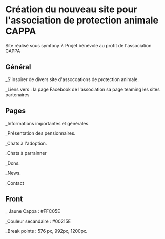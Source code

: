 # Création du nouveau site pour l'association de protection animale CAPPA

Site réalisé sous symfony 7. Projet bénévole au profit de l'association CAPPA

## Général

_S'inspirer de divers site d'assocoations de protection animale.

_Liens vers :   la page Facebook de l'association
                sa page teaming
                les sites partenaires

## Pages 

_Informations importantes et générales.

_Présentation des pensionnaires.

_Chats à l'adoption.

_Chats à parrainner

_Dons.

_News.

_Contact

## Front

_ Jaune Cappa : #FFC05E

_Couleur secandaire : #00215E

_Break points : 576 px, 992px, 1200px.